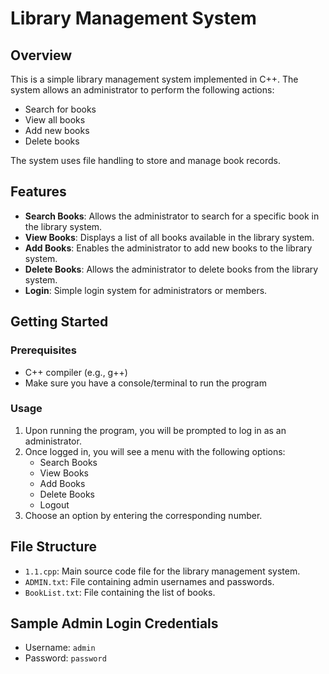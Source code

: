 # Library Management System

## Overview
This is a simple library management system implemented in C++. The system allows an administrator to perform the following actions:
- Search for books
- View all books
- Add new books
- Delete books

The system uses file handling to store and manage book records.

## Features
- **Search Books**: Allows the administrator to search for a specific book in the library system.
- **View Books**: Displays a list of all books available in the library system.
- **Add Books**: Enables the administrator to add new books to the library system.
- **Delete Books**: Allows the administrator to delete books from the library system.
- **Login**: Simple login system for administrators or members.

## Getting Started

### Prerequisites
- C++ compiler (e.g., g++)
- Make sure you have a console/terminal to run the program

### Usage
1. Upon running the program, you will be prompted to log in as an administrator.
2. Once logged in, you will see a menu with the following options:
    - Search Books
    - View Books
    - Add Books
    - Delete Books
    - Logout
3. Choose an option by entering the corresponding number.

## File Structure
- `1.1.cpp`: Main source code file for the library management system.
- `ADMIN.txt`: File containing admin usernames and passwords.
- `BookList.txt`: File containing the list of books.

## Sample Admin Login Credentials
- Username: `admin`
- Password: `password`

